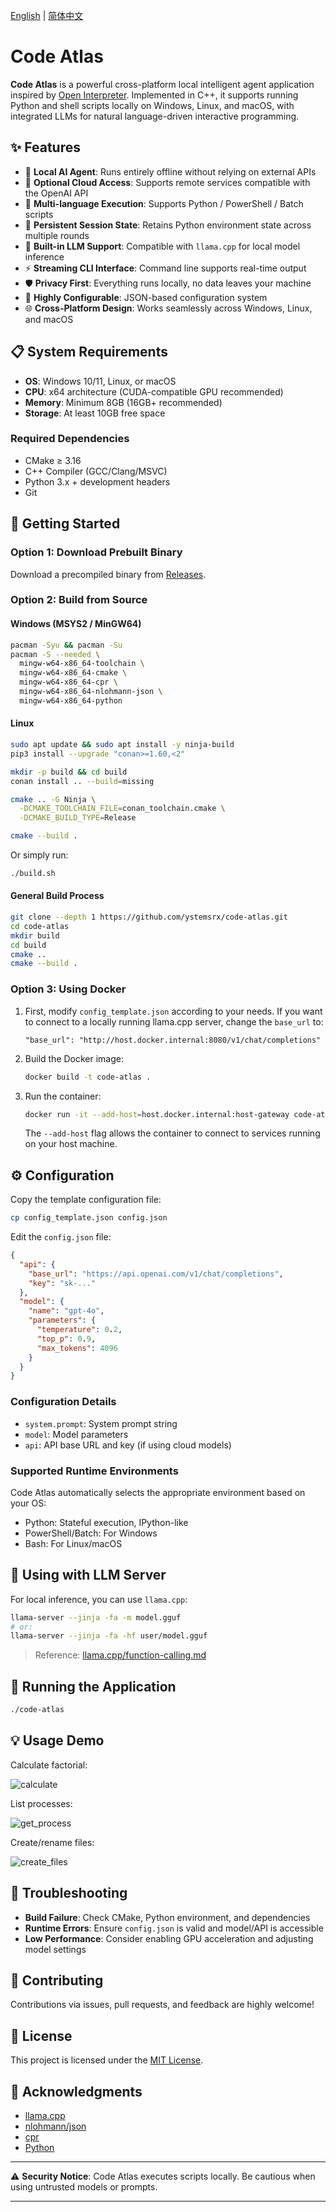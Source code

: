 [English](README.md) | [简体中文](README.zh.md)

# Code Atlas

**Code Atlas** is a powerful cross-platform local intelligent agent application inspired by [Open Interpreter](https://github.com/OpenInterpreter/open-interpreter). Implemented in C++, it supports running Python and shell scripts locally on Windows, Linux, and macOS, with integrated LLMs for natural language-driven interactive programming.

## ✨ Features

* 🤖 **Local AI Agent**: Runs entirely offline without relying on external APIs
* 💬 **Optional Cloud Access**: Supports remote services compatible with the OpenAI API
* 🐍 **Multi-language Execution**: Supports Python / PowerShell / Batch scripts
* 🔄 **Persistent Session State**: Retains Python environment state across multiple rounds
* 🚀 **Built-in LLM Support**: Compatible with `llama.cpp` for local model inference
* ⚡ **Streaming CLI Interface**: Command line supports real-time output
* 🛡️ **Privacy First**: Everything runs locally, no data leaves your machine
* 🔧 **Highly Configurable**: JSON-based configuration system
* 🌐 **Cross-Platform Design**: Works seamlessly across Windows, Linux, and macOS

## 📋 System Requirements

* **OS**: Windows 10/11, Linux, or macOS
* **CPU**: x64 architecture (CUDA-compatible GPU recommended)
* **Memory**: Minimum 8GB (16GB+ recommended)
* **Storage**: At least 10GB free space

### Required Dependencies

* CMake ≥ 3.16
* C++ Compiler (GCC/Clang/MSVC)
* Python 3.x + development headers
* Git

## 🚀 Getting Started

### Option 1: Download Prebuilt Binary

Download a precompiled binary from [Releases](https://github.com/ystemsrx/code-atlas/releases).

### Option 2: Build from Source

#### Windows (MSYS2 / MinGW64)

```bash
pacman -Syu && pacman -Su
pacman -S --needed \
  mingw-w64-x86_64-toolchain \
  mingw-w64-x86_64-cmake \
  mingw-w64-x86_64-cpr \
  mingw-w64-x86_64-nlohmann-json \
  mingw-w64-x86_64-python
```

#### Linux

```bash
sudo apt update && sudo apt install -y ninja-build
pip3 install --upgrade "conan>=1.60,<2"

mkdir -p build && cd build
conan install .. --build=missing

cmake .. -G Ninja \
  -DCMAKE_TOOLCHAIN_FILE=conan_toolchain.cmake \
  -DCMAKE_BUILD_TYPE=Release

cmake --build .
```

Or simply run:

```bash
./build.sh
```

#### General Build Process

```bash
git clone --depth 1 https://github.com/ystemsrx/code-atlas.git
cd code-atlas
mkdir build
cd build
cmake ..
cmake --build .
```

### Option 3: Using Docker

1. First, modify `config_template.json` according to your needs. If you want to connect to a locally running llama.cpp server, change the `base_url` to:
   ```
   "base_url": "http://host.docker.internal:8080/v1/chat/completions"
   ```

2. Build the Docker image:
   ```bash
   docker build -t code-atlas .
   ```

3. Run the container:
   ```bash
   docker run -it --add-host=host.docker.internal:host-gateway code-atlas
   ```
   The `--add-host` flag allows the container to connect to services running on your host machine.

## ⚙️ Configuration

Copy the template configuration file:

```bash
cp config_template.json config.json
```

Edit the `config.json` file:

```json
{
  "api": {
    "base_url": "https://api.openai.com/v1/chat/completions",
    "key": "sk-..."
  },
  "model": {
    "name": "gpt-4o",
    "parameters": {
      "temperature": 0.2,
      "top_p": 0.9,
      "max_tokens": 4096
    }
  }
}
```

### Configuration Details

* `system.prompt`: System prompt string
* `model`: Model parameters
* `api`: API base URL and key (if using cloud models)

### Supported Runtime Environments

Code Atlas automatically selects the appropriate environment based on your OS:

* Python: Stateful execution, IPython-like
* PowerShell/Batch: For Windows
* Bash: For Linux/macOS

## 🔌 Using with LLM Server

For local inference, you can use `llama.cpp`:

```bash
llama-server --jinja -fa -m model.gguf
# or:
llama-server --jinja -fa -hf user/model.gguf
```

> Reference: [llama.cpp/function-calling.md](https://github.com/ggml-org/llama.cpp/blob/master/docs/function-calling.md)

## 🚀 Running the Application

```bash
./code-atlas
```

## 💡 Usage Demo

Calculate factorial:

![calculate](https://github.com/ystemsrx/code-atlas/blob/master/assets/run_calculate.png?raw=true)

List processes:

![get_process](https://github.com/ystemsrx/code-atlas/blob/master/assets/run_get_process.png?raw=true)

Create/rename files:

![create_files](https://github.com/ystemsrx/code-atlas/blob/master/assets/run_create_files.png?raw=true)

## 🧩 Troubleshooting

* **Build Failure**: Check CMake, Python environment, and dependencies
* **Runtime Errors**: Ensure `config.json` is valid and model/API is accessible
* **Low Performance**: Consider enabling GPU acceleration and adjusting model settings

## 🙌 Contributing

Contributions via issues, pull requests, and feedback are highly welcome!

## 📄 License

This project is licensed under the [MIT License](LICENSE).

## 🙏 Acknowledgments

* [llama.cpp](https://github.com/ggml-org/llama.cpp)
* [nlohmann/json](https://github.com/nlohmann/json)
* [cpr](https://github.com/libcpr/cpr)
* [Python](https://www.python.org)

---

⚠️ **Security Notice**: Code Atlas executes scripts locally. Be cautious when using untrusted models or prompts.

---
